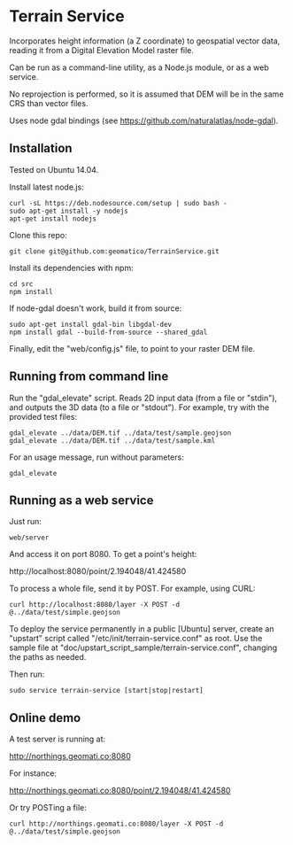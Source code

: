 
Terrain Service
===============

Incorporates height information (a Z coordinate) to geospatial vector data, reading it from a Digital Elevation Model raster file.

Can be run as a command-line utility, as a Node.js module, or as a web service.

No reprojection is performed, so it is assumed that DEM will be in the same CRS than vector files.

Uses node gdal bindings (see https://github.com/naturalatlas/node-gdal).


Installation
------------

Tested on Ubuntu 14.04.

Install latest node.js:

    curl -sL https://deb.nodesource.com/setup | sudo bash -
    sudo apt-get install -y nodejs
    apt-get install nodejs

Clone this repo:

    git clone git@github.com:geomatico/TerrainService.git

Install its dependencies with npm:

    cd src
    npm install

If node-gdal doesn't work, build it from source:

    sudo apt-get install gdal-bin libgdal-dev
    npm install gdal --build-from-source --shared_gdal

Finally, edit the "web/config.js" file, to point to your raster DEM file.


Running from command line
-------------------------

Run the "gdal_elevate" script. Reads 2D input data (from a file or "stdin"), and outputs the 3D data (to a file or "stdout"). For example, try with the provided test files:

    gdal_elevate ../data/DEM.tif ../data/test/sample.geojson
    gdal_elevate ../data/DEM.tif ../data/test/sample.kml


For an usage message, run without parameters:

    gdal_elevate


Running as a web service
------------------------

Just run:

    web/server

And access it on port 8080. To get a point's height:

   http://localhost:8080/point/2.194048/41.424580

To process a whole file, send it by POST. For example, using CURL:

    curl http://localhost:8080/layer -X POST -d @../data/test/simple.geojson

To deploy the service permanently in a public [Ubuntu] server, create an "upstart" script called "/etc/init/terrain-service.conf" as root. Use the sample file at "doc/upstart_script_sample/terrain-service.conf", changing the paths as needed.

Then run:

    sudo service terrain-service [start|stop|restart]



Online demo
-----------

A test server is running at:

   http://northings.geomati.co:8080

For instance:

   http://northings.geomati.co:8080/point/2.194048/41.424580
   
Or try POSTing a file:

    curl http://northings.geomati.co:8080/layer -X POST -d @../data/test/simple.geojson
